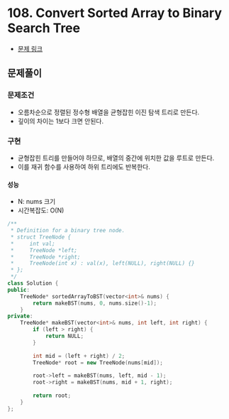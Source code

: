 # 108. Convert Sorted Array to Binary Search Tree
- [문제 링크](https://leetcode.com/problems/convert-sorted-array-to-binary-search-tree/)

## 문제풀이
### 문제조건
- 오름차순으로 정렬된 정수형 배열을 균형잡힌 이진 탐색 트리로 만든다.
- 깊이의 차이는 1보다 크면 안된다.

### 구현
- 균형잡힌 트리를 만들어야 하므로, 배열의 중간에 위치한 값을 루트로 만든다.
- 이를 재귀 함수를 사용하여 하위 트리에도 반복한다.

#### 성능
- N: nums 크기
- 시간복잡도: O(N)

```cpp
/**
 * Definition for a binary tree node.
 * struct TreeNode {
 *     int val;
 *     TreeNode *left;
 *     TreeNode *right;
 *     TreeNode(int x) : val(x), left(NULL), right(NULL) {}
 * };
 */
class Solution {
public:
    TreeNode* sortedArrayToBST(vector<int>& nums) {
        return makeBST(nums, 0, nums.size()-1);
    }
private:
    TreeNode* makeBST(vector<int>& nums, int left, int right) {
        if (left > right) {
            return NULL;
        }
        
        int mid = (left + right) / 2;
        TreeNode* root = new TreeNode(nums[mid]);
        
        root->left = makeBST(nums, left, mid - 1);
        root->right = makeBST(nums, mid + 1, right);
        
        return root;
    }
};
```

